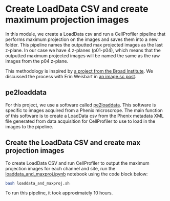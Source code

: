 # Create LoadData CSV and create maximum projection images 

In this module, we create a LoadData csv and run a CellProfiler pipeline that performs maximum projection on the images and saves them into a new folder.
This pipeline names the outputted max projected images as the last z-plane.
In our case we have 4 z-planes (p01-p04), which means that the outputted maximum projected images will be named the same as the raw images from the p04 z-plane.

This methodology is inspired by [a project from the Broad Institute](https://github.com/broadinstitute/imaging-platform-pipelines/tree/455d8ffa2a0a6cb7341868139f3f1719b9d5ea2c/cellpainting_ipsc_20x_phenix_with_bf_bin1_cp4).
We discussed the process with Erin Weisbart in [an image.sc post](https://forum.image.sc/t/performing-max-projection-using-phenix-data-based-on-broad-institute-project/77262).

## pe2loaddata

For this project, we use a software called [pe2loaddata](https://github.com/broadinstitute/pe2loaddata/tree/220ac512bfc0c2e582d379b19411c1585272aee3). 
This software is specific to images acquired from a Phenix microscrope.
The main function of this software is to create a LoadData csv from the Phenix metadata XML file generated from data acquisition for CellProfiler to use to load in the images to the pipeline. 

## Create the LoadData CSV and create max projection images

To create LoadData CSV and run CellProfiler to output the maximum projection images for each channel and site, run the [loaddata_and_maxproj.ipynb](loaddata_and_maxproj.ipynb) notebook using the code block below:

```bash
bash loaddata_and_maxproj.sh
```

To run this pipeline, it took approximately 10 hours.
